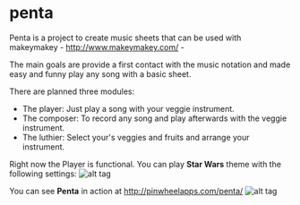 # penta

Penta is a project to create music sheets that can be used with makeymakey - http://www.makeymakey.com/ -

The main goals are provide a first contact with the music notation and made easy and funny play any song with a basic sheet.

There are planned three modules:
- The player: Just play a song with your veggie instrument. 
- The composer: To record any song and play afterwards with the veggie instrument.
- The luthier: Select your's veggies and fruits and arrange your instrument.

Right now the Player is functional. You can play **Star Wars** theme with the following settings:
![alt tag](http://pinwheelapps.com/penta/img/settings.png)

You can see **Penta** in action at http://pinwheelapps.com/penta/
![alt tag](http://pinwheelapps.com/penta/img/penta_demo.png)

